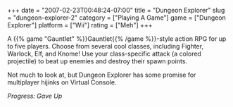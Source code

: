 +++
date = "2007-02-23T00:48:24-07:00"
title = "Dungeon Explorer"
slug = "dungeon-explorer-2"
category = ["Playing A Game"]
game = ["Dungeon Explorer"]
platform = ["Wii"]
rating = ["Meh"]
+++

A {{% game "Gauntlet" %}}Gauntlet{{% /game %}}-style action RPG for up to five players.  Choose from several cool classes, including Fighter, Warlock, Elf, and Knome!  Use your class-specific attack (a colored projectile) to beat up enemies and destroy their spawn points.

Not much to look at, but Dungeon Explorer has some promise for multiplayer hijinks on Virtual Console.

<i>Progress: Gave Up</i>